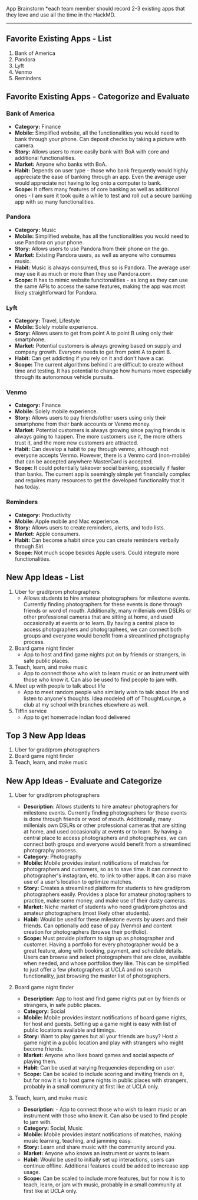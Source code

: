 App Brainstorm
*each team member should record 2-3 existing apps that they love and use all the time in the HackMD.

---
## Favorite Existing Apps - List
1. Bank of America
1. Pandora
1. Lyft
1. Venmo
1. Reminders


## Favorite Existing Apps - Categorize and Evaluate
### Bank of America
   - **Category:** Finance 
   - **Mobile:** Simplified website, all the functionalities you would need to bank through your phone. Can deposit checks by taking a picture with camera.
   - **Story:** Allows users to more easily bank with BoA with core and additional functionalities.
   - **Market:** Anyone who banks with BoA.
   - **Habit:** Depends on user type - those who bank frequently would highly appreciate the ease of banking through an app. Even the average user would appreciate not having to log onto a computer to bank.
   - **Scope:** It offers many features of core banking as well as additional ones - I am sure it took quite a while to test and roll out a secure banking app with so many functionalities.

### Pandora
   - **Category:** Music 
   - **Mobile:** Simplified website, has all the functionalities you would need to use Pandora on your phone. 
   - **Story:** Allows users to use Pandora from their phone on the go.
   - **Market:** Existing Pandora users, as well as anyone who consumes music.
   - **Habit:** Music is always consumed, thus so is Pandora. The average user may use it as much or more than they use Pandora.com.
   - **Scope:** It has to mimic website funcitonalities - as long as they can use the same APIs to access the same features, making the app was most likely straightforward for Pandora.

### Lyft
   - **Category:** Travel, Lifestyle 
   - **Mobile:** Solely mobile experience. 
   - **Story:** Allows users to get from point A to point B using only their smartphone.
   - **Market:** Potential customers is always growing based on supply and company growth. Everyone needs to get from point A to point B.
   - **Habit:** Can get addicting if you rely on it and don't have a car.
   - **Scope:** The current algorithms behind it are difficult to create without time and testing. It has potential to change how humans move especially through its autonomous vehicle pursuits.

### Venmo
   - **Category:** Finance 
   - **Mobile:** Solely mobile experience. 
   - **Story:** Allows users to pay friends/other users using only their smartphone from their bank accounts or Venmo money.
   - **Market:** Potential customers is always growing since paying friends is always going to happen. The more customers use it, the more others trust it, and the more new customers are attracted.
   - **Habit:** Can develop a habit to pay through venmo, although not everyone accepts Venmo. However, there is a Venmo card (non-mobile) that can be accepted anywhere MasterCard is accepted.
   - **Scope:** It could potentially takeover social banking, especially if faster than banks. The current app is seemingly simple yet financially complex and requires many resources to get the developed functionality that it has today.

### Reminders
   - **Category:** Productivity 
   - **Mobile:** Apple mobile and Mac experience.
   - **Story:** Allows users to create reminders, alerts, and todo lists.
   - **Market:** Apple consumers.
   - **Habit:** Can become a habit since you can create reminders verbally through Siri.
   - **Scope:** Not much scope besides Apple users. Could integrate more functionalities.

## New App Ideas - List
1. Uber for grad/prom photographers
   - Allows students to hire amateur photographers for milestone events. Currently finding photographers for these events is done through friends or word of mouth. Additionally, many millenials own DSLRs or other professional cameras that are sitting at home, and used occasionally at events or to learn. By having a central place to access photographers and photographees, we can connect both groups and everyone would benefit from a streamlined photography process. 
1. Board game night finder
    - App to host and find game nights put on by friends or strangers, in safe public places.
3. Teach, learn, and make music
    - App to connect those who wish to learn music or an instrument with those who know it. Can also be used to find people to jam with.
5. Meet up with people to talk about life
    - App to meet random people who similarly wish to talk about life and listen to anyone's thoughts. Idea modeled off of ThoughtLounge, a club at my school with branches elsewhere as well.
7. Tiffin service
    - App to get homemade Indian food delivered 
 

## Top 3 New App Ideas
1. Uber for grad/prom photographers
2. Board game night finder
3. Teach, learn, and make music

## New App Ideas - Evaluate and Categorize
1. Uber for grad/prom photographers
   - **Description**: Allows students to hire amateur photographers for milestone events. Currently finding photographers for these events is done through friends or word of mouth. Additionally, many millenials own DSLRs or other professional cameras that are sitting at home, and used occasionally at events or to learn. By having a central place to access photographers and photographees, we can connect both groups and everyone would benefit from a streamlined photography process. 
   - **Category:** Photography
   - **Mobile:** Mobile provides instant notifications of matches for photographers and customers, so as to save time. It can connect to photographer's instagram, etc. to link to other apps. It can also make use of a user's location to optimize matches.
   - **Story:** Creates a streamlined platform for students to hire grad/prom photographers easily. Provides a place for amateur photographers to practice, make some money, and make use of their dusty cameras.
   - **Market:** Niche market of students who need grad/prom photos and amateur photographers (most likely other students). 
   - **Habit:** Would be used for these milestone events by users and their friends. Can optionally add ease of pay (Venmo) and content creation for photographers (browse their portfolio).
   - **Scope:** Must provide platform to sign up as photographer and customer. Having a portfolio for every photographer would be a great feature, along with booking, payment, and schedule details. Users can browse and select photographers that are close, available when needed, and whose portfolios they like. This can be simplified to just offer a few photographers at UCLA and no search functionality, just browsing the master list of photographers.

2. Board game night finder
   - **Description**: App to host and find game nights put on by friends or strangers, in safe public places.
   - **Category:** Social
   - **Mobile:** Mobile provides instant notifications of board game nights, for host and guests. Setting up a game night is easy with list of public locations available and timings.
   - **Story:** Want to play games but all your friends are busy? Host a game night in a public location and play with strangers who might become friends.
   - **Market:** Anyone who likes board games and social aspects of playing them.
   - **Habit:** Can be used at varying frequencies depending on user.
   - **Scope:** Can be scaled to include scoring and inviting friends on it, but for now it is to host game nights in public places with strangers, probably in a small community at first like at UCLA only.

3. Teach, learn, and make music
   - **Description**:     - App to connect those who wish to learn music or an instrument with those who know it. Can also be used to find people to jam with.
   - **Category:** Social, Music
   - **Mobile:** Mobile provides instant notifications of matches, making music learning, teaching, and jamming easy.
   - **Story:** Learn and share music with the community around you.
   - **Market:** Anyone who knows an instrument or wants to learn.
   - **Habit:** Would be used to initially set up interactions, users can continue offline. Additional features could be added to increase app usage.
   - **Scope:** Can be scaled to include more features, but for now it is to teach, learn, or jam with music, probably in a small community at first like at UCLA only.
